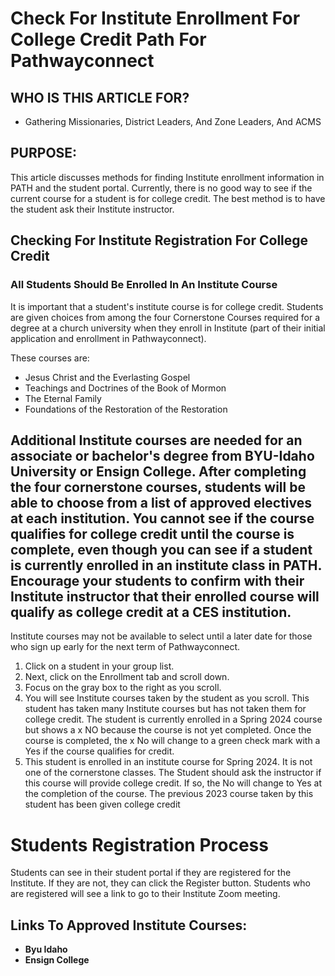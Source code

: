 # Check For Institute Enrollment For College Credit Path For Pathwayconnect

## WHO IS THIS ARTICLE FOR?

- Gathering Missionaries, District Leaders, And Zone Leaders, And ACMS

## PURPOSE:

This article discusses methods for finding Institute enrollment information in PATH and the student portal. Currently, there is no good way to see if the current course for a student is for college credit. The best method is to have the student ask their Institute instructor.

## Checking For Institute Registration For College Credit

### All Students Should Be Enrolled In An Institute Course

It is important that a student's institute course is for college credit. Students are given choices from among the four Cornerstone Courses required for a degree at a church university when they enroll in Institute (part of their initial application and enrollment in Pathwayconnect).

These courses are:
- Jesus Christ and the Everlasting Gospel
- Teachings and Doctrines of the Book of Mormon
- The Eternal Family
- Foundations of the Restoration of the Restoration

## Additional Institute courses are needed for an associate or bachelor's degree from BYU-Idaho University or Ensign College. After completing the four cornerstone courses, students will be able to choose from a list of approved electives at each institution. You cannot see if the course qualifies for college credit until the course is complete, even though you can see if a student is currently enrolled in an institute class in PATH. Encourage your students to confirm with their Institute instructor that their enrolled course will qualify as college credit at a CES institution.

Institute courses may not be available to select until a later date for those who sign up early for the next term of Pathwayconnect.

1. Click on a student in your group list.
2. Next, click on the Enrollment tab and scroll down.
3. Focus on the gray box to the right as you scroll.
4. You will see Institute courses taken by the student as you scroll. This student has taken many Institute courses but has not taken them for college credit. The student is currently enrolled in a Spring 2024 course but shows a x NO because the course is not yet completed. Once the course is completed, the x No will change to a green check mark with a Yes if the course qualifies for credit.
5. This student is enrolled in an institute course for Spring 2024. It is not one of the cornerstone classes. The Student should ask the instructor if this course will provide college credit. If so, the No will change to Yes at the completion of the course. The previous 2023 course taken by this student has been given college credit

# Students Registration Process

Students can see in their student portal if they are registered for the Institute. If they are not, they can click the Register button. Students who are registered will see a link to go to their Institute Zoom meeting.

## Links To Approved Institute Courses:

- **Byu Idaho**
- **Ensign College**

